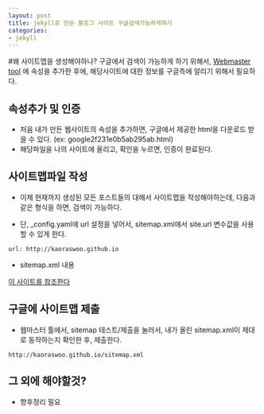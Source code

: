 ```yaml
---
layout: post
title: jekyll로 만든 블로그 사이트 구글검색가능하게하기
categories:
- jekyll
---
```


#왜 사이트맵을 생성해야하나?
구글에서 검색이 가능하게 하기 위해서, [Webmaster tool](https://www.google.com/webmasters/tools) 에 속성을 추가한 후에, 해당사이트에 대한 정보를 구글측에 알리기 위해서 필요하다.

## 속성추가 및 인증

* 처음 내가 만든 웹사이트의 속성을 추가하면, 구글에서 제공한 html을 다운로드 받을 수 있다. (ex: google2f231e0b5ab295ab.html)
* 해당파일을 나의 사이트에 올리고, 확인을 누르면, 인증이 완료된다.

## 사이트맵파일 작성

* 이제 현재까지 생성된 모든 포스트들의 대해서 사이트맵을 작성해야하는데, 다음과 같은 형식을 하면, 검색이 가능하다.

* 단, _config.yaml에 url 설정을 넣어서, sitemap.xml에서 site.url 변수값을 사용할 수 있게 한다.

~~~
url: http://kaoraswoo.github.io
~~~

* sitemap.xml 내용

[이 사이트를 참조한다](http://joelglovier.com/writing/sitemaps-for-jekyll-sites/)


## 구글에 사이트맵 제출
* 웹마스터 툴에서, sitemap 테스트/제출을 눌러서, 내가 올린 sitemap.xml이 제대로 동작하는지 확인한 후, 제출한다.

```
http://kaoraswoo.github.io/sitemap.xml
```

## 그 외에 해야할것?
* 향후정리 필요
